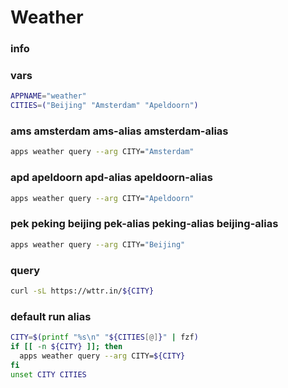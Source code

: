 # Weather

### info

### vars
```sh
APPNAME="weather"
CITIES=("Beijing" "Amsterdam" "Apeldoorn")
```

### ams amsterdam ams-alias amsterdam-alias
```sh
apps weather query --arg CITY="Amsterdam"
```

### apd apeldoorn apd-alias apeldoorn-alias
```sh
apps weather query --arg CITY="Apeldoorn"
```

### pek peking beijing pek-alias peking-alias beijing-alias
```sh
apps weather query --arg CITY="Beijing"
```

### query
```sh
curl -sL https://wttr.in/${CITY}
```

### default run alias
```sh interactive
CITY=$(printf "%s\n" "${CITIES[@]}" | fzf)
if [[ -n ${CITY} ]]; then
  apps weather query --arg CITY=${CITY}
fi
unset CITY CITIES
```
